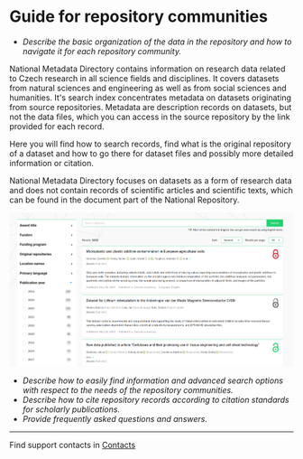 

# Guide for repository communities

- *Describe the basic organization of the data in the repository and how to navigate it for each repository community.*

National Metadata Directory contains information on research data related to Czech research in all science fields and disciplines. It covers datasets from natural sciences and engineering as well as from social sciences and humanities. It's search index concentrates metadata on datasets originating from source repositories. Metadata are description records on datasets, but not the data files, which you can access in the source repository by the link provided for each record. 

Here you will find how to search records, find what is the original repository of a dataset and how to go there for dataset files and possibly more detailed information or citation. 

National Metadata Directory focuses on datasets as a form of research data and does not contain records of scientific articles and scientific texts, which can be found in the document part of the National Repository.


![Repository interface - search results](../images/repository_ui_search.png "Repository iterface - search results")

- *Describe how to easily find information and advanced search options with respect to the needs of the repository communities.*
- *Describe how to cite repository records according to citation standards for scholarly publications.*
- *Provide frequently asked questions and answers.*

---
Find support contacts in [Contacts](../organizational-documents/contacts.md)


